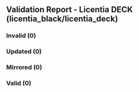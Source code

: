 ## Validation Report - Licentia DECK (licentia_black/licentia_deck)


### Invalid (0)
### Updated (0)
### Mirrored (0)
### Valid (0)
